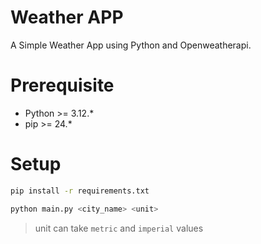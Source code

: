 # Weather APP
A Simple Weather App using Python and Openweatherapi.

# Prerequisite 
- Python >= 3.12.*
- pip >= 24.*

# Setup
```bash
pip install -r requirements.txt

python main.py <city_name> <unit>
```

> unit can take `metric` and `imperial` values